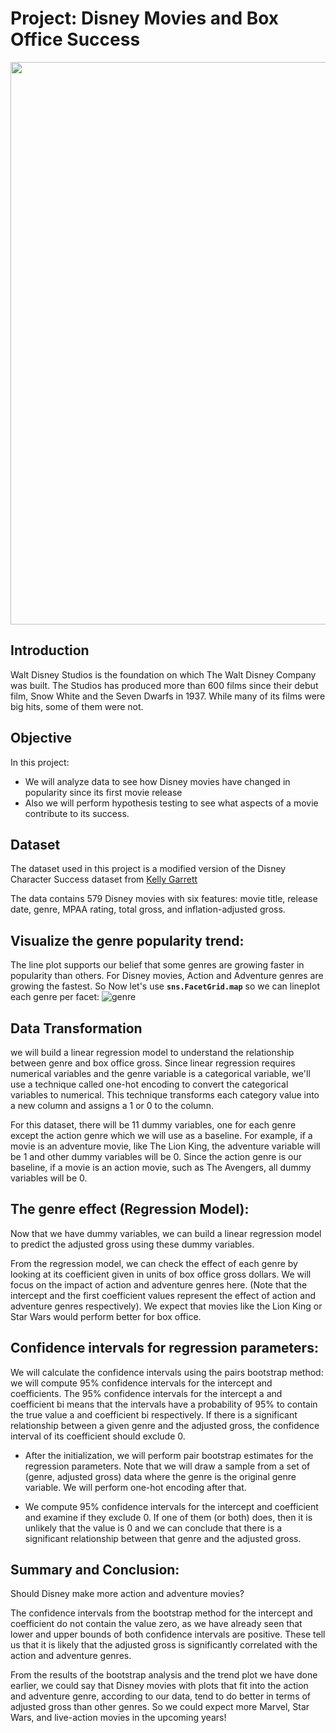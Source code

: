 # Project: Disney Movies and Box Office Success


<p align="center">
  <img width="700" height="900" src="https://user-images.githubusercontent.com/67468718/104902958-3f4b4100-5934-11eb-8190-fed8a44f7f2b.JPG">
</p>


## Introduction
Walt Disney Studios is the foundation on which The Walt Disney Company was built. The Studios has produced more than 600 films since their debut film, Snow White and the Seven Dwarfs in 1937. While many of its films were big hits, some of them were not.

## Objective

In this project:
  * We will analyze data to see how Disney movies have changed in popularity since its first movie release
  * Also we will perform hypothesis testing to see what aspects of a movie contribute to its success. 
  
## Dataset

The dataset used in this project is a modified version of the Disney Character Success dataset from <a href="https://data.world/kgarrett/disney-character-success-00-16">Kelly Garrett</a>

The data contains 579 Disney movies with six features: movie title, release date, genre, MPAA rating, total gross, and inflation-adjusted gross.  

## Visualize the genre popularity trend:

The line plot supports our belief that some genres are growing faster in popularity than others. For Disney movies, Action and Adventure genres are growing the fastest. 
So Now let's use <code>**sns.FacetGrid.map**</code> so we can lineplot each genre per facet:
![genre](https://user-images.githubusercontent.com/67468718/104915243-39aa2700-5945-11eb-9868-a14d729ce5b3.JPG)

## Data Transformation

we will build a linear regression model to understand the relationship between genre and box office gross. Since linear regression requires numerical variables and the genre variable is a categorical variable, we'll use a technique called one-hot encoding to convert the categorical variables to numerical. This technique transforms each category value into a new column and assigns a 1 or 0 to the column.

For this dataset, there will be 11 dummy variables, one for each genre except the action genre which we will use as a baseline. For example, if a movie is an adventure movie, like The Lion King, the adventure variable will be 1 and other dummy variables will be 0. Since the action genre is our baseline, if a movie is an action movie, such as The Avengers, all dummy variables will be 0.

## The genre effect (Regression Model):

Now that we have dummy variables, we can build a linear regression model to predict the adjusted gross using these dummy variables.

From the regression model, we can check the effect of each genre by looking at its coefficient given in units of box office gross dollars. We will focus on the impact of action and adventure genres here. (Note that the intercept and the first coefficient values represent the effect of action and adventure genres respectively). We expect that movies like the Lion King or Star Wars would perform better for box office.

## Confidence intervals for regression parameters:

We will calculate the confidence intervals using the pairs bootstrap method: we will compute 95% confidence intervals for the intercept and coefficients. The 95% confidence intervals for the intercept a and coefficient bi means that the intervals have a probability of 95% to contain the true value a and coefficient bi respectively. If there is a significant relationship between a given genre and the adjusted gross, the confidence interval of its coefficient should exclude 0.
  
  * After the initialization, we will perform pair bootstrap estimates for the regression parameters. Note that we will draw a sample from a set of (genre, adjusted gross) data where the genre is the original genre variable. We will perform one-hot encoding after that.
  
  * We compute 95% confidence intervals for the intercept and coefficient and examine if they exclude 0. If one of them (or both) does, then it is unlikely that the value is 0 and we can conclude that there is a significant relationship between that genre and the adjusted gross.
  
## Summary and Conclusion: 

Should Disney make more action and adventure movies?

The confidence intervals from the bootstrap method for the intercept and coefficient do not contain the value zero, as we have already seen that lower and upper bounds of both confidence intervals are positive. These tell us that it is likely that the adjusted gross is significantly correlated with the action and adventure genres.

From the results of the bootstrap analysis and the trend plot we have done earlier, we could say that Disney movies with plots that fit into the action and adventure genre, according to our data, tend to do better in terms of adjusted gross than other genres. So we could expect more Marvel, Star Wars, and live-action movies in the upcoming years!







